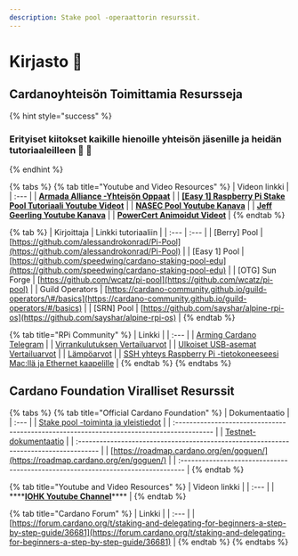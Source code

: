 ```yaml
---
description: Stake pool -operaattorin resurssit.
---
```


# Kirjasto 🏫

## Cardanoyhteisön Toimittamia Resursseja

{% hint style="success" %}
### Erityiset kiitokset kaikille hienoille yhteisön jäsenille ja heidän tutoriaaleilleen 🙏 🤗
{% endhint %}

{% tabs %}
{% tab title="Youtube and Video Resources" %}
| Videon linkki |
| :--- |
| [**Armada Alliance -Yhteisön Oppaat**](https://www.youtube.com/channel/UCligunhcmbMYaBUMvONsKwg) |
| [**\[Easy 1\] Raspberry Pi Stake Pool Tutoriaali Youtube Videot**](https://www.youtube.com/watch?v=tZykFS5D-jk&list=PLBhbLwOuj0DfTnneuG3vyoDHY7Dv_aiyq) |
| [**NASEC Pool Youtube Kanava**](https://www.youtube.com/channel/UCv-eePQ0EpSV-jf-nJUPeeA/featured) |
| [**Jeff Geerling Youtube Kanava**](https://www.youtube.com/channel/UCR-DXc1voovS8nhAvccRZhg) |
| [**PowerCert Animoidut Videot**](https://www.youtube.com/channel/UCJQJ4GjTiq5lmn8czf8oo0Q) |
{% endtab %}

{% tab %}
| Kirjoittaja | Linkki tutoriaaliin |
| :--- | :--- |
| \[Berry\] Pool | [https://github.com/alessandrokonrad/Pi-Pool](https://github.com/alessandrokonrad/Pi-Pool) |
| \[Easy 1\] Pool | [https://github.com/speedwing/cardano-staking-pool-edu](https://github.com/speedwing/cardano-staking-pool-edu) |
| \[OTG\] Sun Forge | [https://github.com/wcatz/pi-pool](https://github.com/wcatz/pi-pool) |
| Guild Operators | [https://cardano-community.github.io/guild-operators/\#/basics](https://cardano-community.github.io/guild-operators/#/basics) |
| \[SRN\] Pool | [https://github.com/sayshar/alpine-rpi-os](https://github.com/sayshar/alpine-rpi-os) |
{% endtab %}

{% tab title="RPi Community" %}
| Linkki |
| :--- |
| [Arming Cardano Telegram](https://github.com/rekuenkdr/master/tree/44e80aa783ef319f1f88f701f497d59f81d033cd/joinchat/FeKTCBu-pn5OUZUz4joF2w/README.md) |
| [Virrankulutuksen Vertailuarvot](https://www.pidramble.com/wiki/benchmarks/power-consumption) |
| [Ulkoiset USB-asemat Vertailuarvot](https://www.pidramble.com/wiki/benchmarks/external-usb-drives) |
| [Lämpöarvot](https://downey.io/blog/raspberry-pi-4-heatsinks-and-fans/) |
| [SSH yhteys Raspberry Pi -tietokoneeseesi Mac:llä ja Ethernet kaapelille](https://medium.com/@tzhenghao/how-to-ssh-into-your-raspberry-pi-with-a-mac-and-ethernet-cable-636a197d055) |
{% endtab %}
{% endtabs %}

## Cardano Foundation Viralliset Resurssit

{% tabs %}
{% tab title="Official Cardano Foundation" %}
| Dokumentaatio |
| :--- |
| [Stake pool -toiminta ja yleistiedot](https://cardano.org/stake-pool-operation/) |
| :---------------------------------------------------------------------------------------- |
| [Testnet-dokumentaatio](https://developers.cardano.org/en/testnets/cardano/overview/) |
| :------------------------------------------------------------------------------------ |
| [https://roadmap.cardano.org/en/goguen/](https://roadmap.cardano.org/en/goguen/) |
| :------------------------------------------------------------------------------- |
{% endtab %}

{% tab title="Youtube and Video Resources" %}
| Videon linkki |
| :--- |
| \*\*\*\*[**IOHK Youtube Channel**](https://www.youtube.com/channel/UCBJ0p9aCW-W82TwNM-z3V2w)\*\*\*\* |
{% endtab %}

{% tab title="Cardano Forum" %}
| Linkki |
| :--- |
| [https://forum.cardano.org/t/staking-and-delegating-for-beginners-a-step-by-step-guide/36681](https://forum.cardano.org/t/staking-and-delegating-for-beginners-a-step-by-step-guide/36681) |
{% endtab %}
{% endtabs %}

